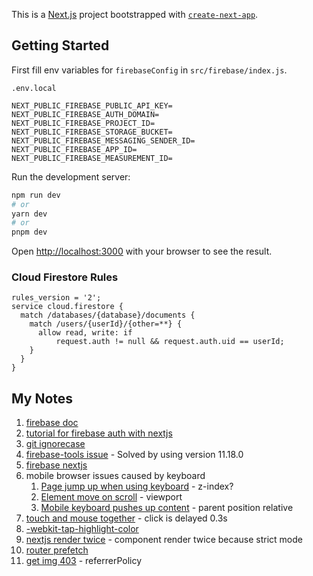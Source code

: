 This is a [Next.js](https://nextjs.org/) project bootstrapped with [`create-next-app`](https://github.com/vercel/next.js/tree/canary/packages/create-next-app).

## Getting Started

First fill env variables for `firebaseConfig` in `src/firebase/index.js`.

`.env.local`

```
NEXT_PUBLIC_FIREBASE_PUBLIC_API_KEY=
NEXT_PUBLIC_FIREBASE_AUTH_DOMAIN=
NEXT_PUBLIC_FIREBASE_PROJECT_ID=
NEXT_PUBLIC_FIREBASE_STORAGE_BUCKET=
NEXT_PUBLIC_FIREBASE_MESSAGING_SENDER_ID=
NEXT_PUBLIC_FIREBASE_APP_ID=
NEXT_PUBLIC_FIREBASE_MEASUREMENT_ID=
```

Run the development server:

```bash
npm run dev
# or
yarn dev
# or
pnpm dev
```

Open [http://localhost:3000](http://localhost:3000) with your browser to see the result.

### Cloud Firestore Rules

```CEL
rules_version = '2';
service cloud.firestore {
  match /databases/{database}/documents {
    match /users/{userId}/{other=**} {
      allow read, write: if
          request.auth != null && request.auth.uid == userId;
    }
  }
}
```

## My Notes

1. [firebase doc](https://firebase.google.com/docs/web/setup?authuser=0)
2. [tutorial for firebase auth with nextjs](https://blog.logrocket.com/implementing-authentication-in-next-js-with-firebase/)
3. [git ignorecase](https://vercel.com/guides/how-do-i-resolve-a-module-not-found-error)
4. [firebase-tools issue](https://github.com/firebase/firebase-tools/issues/5369) - Solved by using version 11.18.0
5. [firebase nextjs](https://firebase.google.com/docs/hosting/nextjs)
6. mobile browser issues caused by keyboard
   1. [Page jump up when using keyboard](https://stackoverflow.com/questions/8860914/on-android-browser-the-whole-page-jumps-up-and-down-when-typing-inside-a-textbo) - z-index?
   2. [Element move on scroll](https://stackoverflow.com/questions/44679794/position-fixed-on-chrome-mobile-causing-element-to-move-on-scroll-up-down) - viewport
   3. [Mobile keyboard pushes up content](https://stackoverflow.com/questions/43702979/mobile-keyboard-pushes-up-content-because-of-an-absolutely-positioned-drawer) - parent position relative
7. [touch and mouse together](https://medium.com/frochu/touch-and-mouse-together-76fb69114c04) - click is delayed 0.3s
8. [-webkit-tap-highlight-color](https://developer.mozilla.org/en-US/docs/Web/CSS/-webkit-tap-highlight-color#specifications)
9. [nextjs render twice](https://github.com/vercel/next.js/issues/35822) - component render twice because strict mode
10. [router prefetch](https://nextjs.org/docs/api-reference/next/router#routerprefetch)
11. [get img 403](https://stackoverflow.com/questions/56242788/http-403-on-images-loaded-from-googleusercontent-com) - referrerPolicy